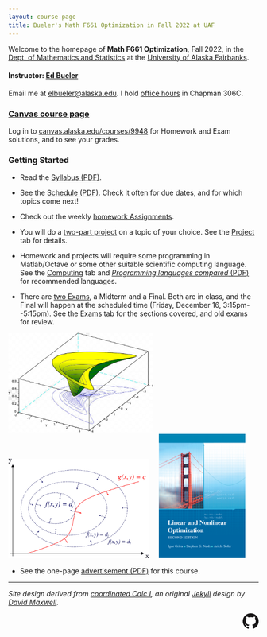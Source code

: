 ```yaml
---
layout: course-page
title: Bueler's Math F661 Optimization in Fall 2022 at UAF
---
```


Welcome to the homepage of **Math F661 Optimization**, Fall 2022, in the [Dept. of Mathematics and Statistics](http://www.uaf.edu/dms/) at the [University of Alaska Fairbanks](http://www.uaf.edu/).

#### Instructor:  [Ed Bueler](http://bueler.github.io/)

Email me at [elbueler@alaska.edu](mailto:elbueler@alaska.edu).  I hold [office hours](http://bueler.github.io/OffHrs.htm) in Chapman 306C.

### [Canvas course page](https://canvas.alaska.edu/courses/9948)

Log in to [canvas.alaska.edu/courses/9948](https://canvas.alaska.edu/courses/9948) for Homework and Exam solutions, and to see your grades.

### Getting Started

* Read the [Syllabus (PDF)](assets/general/F22/syllabus.pdf).

* See the [Schedule (PDF)](assets/general/F22/schedule.pdf).  Check it often for due dates, and for which topics come next!

* Check out the weekly [homework Assignments](homework.html).

* You will do a [two-part project](project.html) on a topic of your choice.  See the [Project](project.html) tab for details.

* Homework and projects will require some programming in Matlab/Octave or some other suitable scientific computing language.  See the [Computing](computing.html) tab and [_Programming languages compared_ (PDF)](https://bueler.github.io/compareMOP.pdf) for recommended languages.

* There are [two Exams](exams.html), a Midterm and a Final.  Both are in class, and the Final will happen at the scheduled time (Friday, December 16, 3:15pm--5:15pm).  See the [Exams](exams.html) tab for the sections covered, and old exams for review.

[<img src="assets/images/banana.png" height="200">](https://en.wikipedia.org/wiki/Mathematical_optimization "mathematical optimization") &nbsp; &nbsp; [<img src="assets/images/lagrange.png" height="200">](https://en.wikipedia.org/wiki/Lagrange_multiplier "lagrange multipliers visualization") &nbsp; &nbsp; [<img src="assets/images/cover.jpg" height="250">](https://my.siam.org/Store/Product/viewproduct/?ProductId=1008 "the textbook")

* See the one-page [advertisement (PDF)](assets/general/F22/advert.pdf) for this course.

---
_Site design derived from [coordinated Calc I](https://uaf-math251.github.io/), an original [Jekyll](https://jekyllrb.com/) design by [David Maxwell](https://damaxwell.github.io/)._

[<img src="assets/images/GitHub-Mark-32px.png" align="right">](https://github.com/bueler/opt "github repository for this site")
